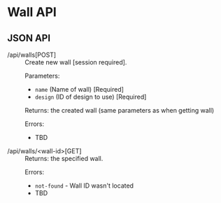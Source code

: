 Wall API
========

JSON API
--------

<dl>
<dt>/api/walls[POST]</dt>
<dd>Create new wall [session required].

Parameters:
* <code>name</code> (Name of wall) [Required]
* <code>design</code> (ID of design to use) [Required]

Returns:
the created wall (same parameters as when getting wall)

Errors:
* TBD
</dd>
<dt>/api/walls/&lt;wall-id>[GET]</dt>
<dd>
Returns:
the specified wall.

Errors:
* <code>not-found</code> - Wall ID wasn't located
* TBD
</dd>
